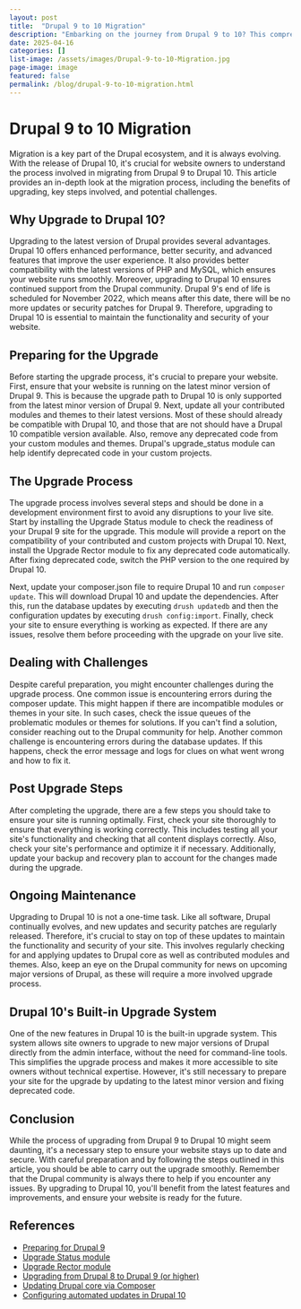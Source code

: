 ```yaml
---
layout: post
title:  "Drupal 9 to 10 Migration"
description: "Embarking on the journey from Drupal 9 to 10? This comprehensive guide outlines the necessary steps and potential obstacles involved in a successful migration. We delve into the specifics of the upgrade, showcasing Drupal's advanced features while providing expert tips and insights to ensure your website transition is smooth and problem-free."
date: 2025-04-16
categories: []
list-image: /assets/images/Drupal-9-to-10-Migration.jpg
page-image: image
featured: false
permalink: /blog/drupal-9-to-10-migration.html
---
```

# Drupal 9 to 10 Migration

Migration is a key part of the Drupal ecosystem, and it is always evolving. With the release of Drupal 10, it's crucial for website owners to understand the process involved in migrating from Drupal 9 to Drupal 10. This article provides an in-depth look at the migration process, including the benefits of upgrading, key steps involved, and potential challenges.

## Why Upgrade to Drupal 10?

Upgrading to the latest version of Drupal provides several advantages. Drupal 10 offers enhanced performance, better security, and advanced features that improve the user experience. It also provides better compatibility with the latest versions of PHP and MySQL, which ensures your website runs smoothly. Moreover, upgrading to Drupal 10 ensures continued support from the Drupal community. Drupal 9's end of life is scheduled for November 2022, which means after this date, there will be no more updates or security patches for Drupal 9. Therefore, upgrading to Drupal 10 is essential to maintain the functionality and security of your website.

## Preparing for the Upgrade

Before starting the upgrade process, it's crucial to prepare your website. First, ensure that your website is running on the latest minor version of Drupal 9. This is because the upgrade path to Drupal 10 is only supported from the latest minor version of Drupal 9. Next, update all your contributed modules and themes to their latest versions. Most of these should already be compatible with Drupal 10, and those that are not should have a Drupal 10 compatible version available. Also, remove any deprecated code from your custom modules and themes. Drupal's upgrade_status module can help identify deprecated code in your custom projects.

## The Upgrade Process

The upgrade process involves several steps and should be done in a development environment first to avoid any disruptions to your live site. Start by installing the Upgrade Status module to check the readiness of your Drupal 9 site for the upgrade. This module will provide a report on the compatibility of your contributed and custom projects with Drupal 10. Next, install the Upgrade Rector module to fix any deprecated code automatically. After fixing deprecated code, switch the PHP version to the one required by Drupal 10.

Next, update your composer.json file to require Drupal 10 and run `composer update`. This will download Drupal 10 and update the dependencies. After this, run the database updates by executing `drush updatedb` and then the configuration updates by executing `drush config:import`. Finally, check your site to ensure everything is working as expected. If there are any issues, resolve them before proceeding with the upgrade on your live site.

## Dealing with Challenges

Despite careful preparation, you might encounter challenges during the upgrade process. One common issue is encountering errors during the composer update. This might happen if there are incompatible modules or themes in your site. In such cases, check the issue queues of the problematic modules or themes for solutions. If you can't find a solution, consider reaching out to the Drupal community for help. Another common challenge is encountering errors during the database updates. If this happens, check the error message and logs for clues on what went wrong and how to fix it. 

## Post Upgrade Steps

After completing the upgrade, there are a few steps you should take to ensure your site is running optimally. First, check your site thoroughly to ensure that everything is working correctly. This includes testing all your site's functionality and checking that all content displays correctly. Also, check your site's performance and optimize it if necessary. Additionally, update your backup and recovery plan to account for the changes made during the upgrade.

## Ongoing Maintenance

Upgrading to Drupal 10 is not a one-time task. Like all software, Drupal continually evolves, and new updates and security patches are regularly released. Therefore, it's crucial to stay on top of these updates to maintain the functionality and security of your site. This involves regularly checking for and applying updates to Drupal core as well as contributed modules and themes. Also, keep an eye on the Drupal community for news on upcoming major versions of Drupal, as these will require a more involved upgrade process.

## Drupal 10's Built-in Upgrade System

One of the new features in Drupal 10 is the built-in upgrade system. This system allows site owners to upgrade to new major versions of Drupal directly from the admin interface, without the need for command-line tools. This simplifies the upgrade process and makes it more accessible to site owners without technical expertise. However, it's still necessary to prepare your site for the upgrade by updating to the latest minor version and fixing deprecated code.

## Conclusion

While the process of upgrading from Drupal 9 to Drupal 10 might seem daunting, it's a necessary step to ensure your website stays up to date and secure. With careful preparation and by following the steps outlined in this article, you should be able to carry out the upgrade smoothly. Remember that the Drupal community is always there to help if you encounter any issues. By upgrading to Drupal 10, you'll benefit from the latest features and improvements, and ensure your website is ready for the future.

## References

- [Preparing for Drupal 9](https://www.drupal.org/docs/9/how-to-prepare-your-drupal-7-or-8-site-for-drupal-9/preparing-your-site-for-drupal-9)
- [Upgrade Status module](https://www.drupal.org/project/upgrade_status)
- [Upgrade Rector module](https://www.drupal.org/project/upgrade_rector)
- [Upgrading from Drupal 8 to Drupal 9 (or higher)](https://www.drupal.org/docs/upgrading-drupal/upgrading-from-drupal-8-to-drupal-9-or-higher)
- [Updating Drupal core via Composer](https://www.drupal.org/docs/updating-drupal/updating-drupal-core-via-composer)
- [Configuring automated updates in Drupal 10](https://www.drupal.org/docs/updating-drupal/how-to-prepare-your-site-for-automated-updates)
